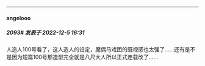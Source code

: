 

*****

####  angelooo  
##### 2093#       发表于 2022-12-5 16:31

人造人100号看了，这人造人的设定，魔偶马戏团的既视感也太强了……还有是不是因为短篇100号那造型完全就是八尺大人所以正式连载改了……

